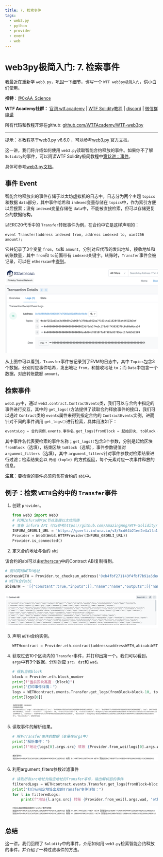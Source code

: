 ```yaml
---
title: 7. 检索事件
tags:
  - web3.py
  - python
  - provider
  - event
  - web
---
```

# web3py极简入门: 7. 检索事件

我最近在重新学 `web3.py`，巩固一下细节，也写一个 `WTF web3py极简入门`，供小白们使用。

**推特**：[@0xAA_Science](https://twitter.com/0xAA_Science)

**WTF Academy社群：** [官网 wtf.academy](https://wtf.academy) | [WTF Solidity教程](https://github.com/AmazingAng/WTF-Solidity) | [discord](https://discord.gg/5akcruXrsk) | [微信群申请](https://docs.google.com/forms/d/e/1FAIpQLSe4KGT8Sh6sJ7hedQRuIYirOoZK_85miz3dw7vA1-YjodgJ-A/viewform?usp=sf_link)

所有代码和教程开源在github: [github.com/WTFAcademy/WTF-web3py](https://github.com/WTFAcademy/WTF-web3py)

---

提示：本教程基于web3.py v6.6.0 ，可以参考[web3.py 官方文档](https://web3py.readthedocs.io/en/stable/)。

这一讲，我们将介绍如何使用 `web3.py`读取智能合约释放的事件。如果你不了解 `Solidity`的事件，可以阅读WTF Solidity极简教程中[第12讲：事件](https://github.com/AmazingAng/WTFSolidity/blob/main/12_Event/readme.md)。

具体可参考[web3.py文档](https://web3py.readthedocs.io/en/stable/web3.contract.html#events)。

## 事件 Event

智能合约释放出的事件存储于以太坊虚拟机的日志中。日志分为两个主题 `topics`和数据 `data`部分，其中事件哈希和 `indexed`变量存储在 `topics`中，作为索引方便以后搜索；没有 `indexed`变量存储在 `data`中，不能被直接检索，但可以存储更复杂的数据结构。

以ERC20代币中的 `Transfer`转账事件为例，在合约中它是这样声明的：

```solidity
event Transfer(address indexed from, address indexed to, uint256 amount);
```

它共记录了3个变量 `from`，`to`和 `amount`，分别对应代币的发出地址，接收地址和转账数量，其中 `from`和 `to`前面带有 `indexed`关键字。转账时，`Transfer`事件会被记录，可以在 `etherscan`中[查到](https://rinkeby.etherscan.io/tx/0x8cf87215b23055896d93004112bbd8ab754f081b4491cb48c37592ca8f8a36c7)。

![Transfer事件](img/7-1.png)

从上图中可以看到，`Transfer`事件被记录到了EVM的日志中，其中 `Topics`包含3个数据，分别对应事件哈希，发出地址 `from`，和接收地址 `to`；而 `Data`中包含一个数据，对应转账数额 `amount`。

## 检索事件

`web3.py`中，通过 `web3.contract.ContractEvents`类，我们可以与合约中指定的事件进行交互，其中的 `get_logs()`方法提供了读取合约释放事件的接口，我们可以通过 `Contract`类的 `events`属性来得到指定合约的 `ContractEvents`实例，进而针对不同的事件调用 `get_logs()`进行检索，具体用法如下：

```python
eventsLog = 合约实例.events.事件名.get_logs(fromBlock = 起始区块, toBlock = 结束区块, argument_filters = 事件参数键值对)
```

其中事件名代表要检索的事件名称；`get_logs()`包含3个参数，分别是起始区块 `fromBlock`（选填），结束区块 `toBlock`（选填），事件参数键值对 `argument_filters`（选填），其中 `argument_filters`针对事件参数对检索结果进行过滤；检索结果会以 `元组（tuple）`的方式返回，每个元素对应一次事件释放的信息。

**注意**：要检索的事件必须包含在合约的 `abi`中。

## 例子：检索 `WETH`合约中的 `Transfer`事件

1. 创建 `provider`。

   ```Python
   from web3 import Web3
   # 利用Infura的rpc节点连接以太坊网络
   # 准备 infura API 可以参考https://github.com/AmazingAng/WTF-Solidity/tree/main/Topics/Tools/TOOL02_Infura/readme.md
   INFURA_GEORLI_URL = 'https://goerli.infura.io/v3/5cd64b21ee2e4a1fa149862681338bbf' 
   Provider = Web3(Web3.HTTPProvider(INFURA_GEORLI_URL))
   Provider.is_connected()
   ```
2. 定义合约地址与合约 `abi`

该合约的abi可以由[etherscan](https://goerli.etherscan.io/address/0xb4fbf271143f4fbf7b91a5ded31805e42b2208d6#code)中的Contract ABI复制得到。

```Python
# 测试网络WETH地址
addressWETH = Provider.to_checksum_address('0xb4fbf271143f4fbf7b91a5ded31805e42b2208d6')
# WETH合约abi
abiWETH = '[{"constant":true,"inputs":[],"name":"name","outputs":[{"name":"","type":"string"}],...太长后面省略...'
```

![合约abi](img/7-2.png)

3. 声明 `WETH`合约实例。

   ```python
   WETHcontract = Provider.eth.contract(address=addressWETH,abi=abiWETH)
   ```
4. 获取过去10个区块内的 `Transfer`事件，并打印出第一个。我们可以看到，`args`中有3个数据，分别对应 `src`，`dst`和 `wad`。

   ```python
   # 得到当前block
   block = Provider.eth.block_number
   print(f"当前区块高度：{block}")
   print("打印事件详情：")
   logs = WETHcontract.events.Transfer.get_logs(fromBlock=block-10, toBlock=block)
   print(logs[0])
   ```

   ![打印事件](img/7-3.png)
5. 读取事件的解析结果。

   ```python
   # 解析Transfer事件的数据（变量在args中）
   print("解析事件：")
   print(f"地址{logs[0].args.src} 转账 {Provider.from_wei(logs[0].args.wad, 'ether')} WETH 到地址{logs[0].args.dst}")
   ```

   ![解析事件](img/7-4.png)
6. 利用argument_filters参数过滤事件

   ```PYTHON
   # 读取所有src地址为指定地址的Transfer事件，输出解析后的事件
   filteredLogs = WETHcontract.events.Transfer.get_logs(fromBlock=block-10, toBlock=block,argument_filters={'src':logs[0].args.src})
   print("打印从指定地址出发的Transfer事件详情：")
   for l in filteredLogs:
       print(f"地址{l.args.src} 转账 {Provider.from_wei(l.args.wad, 'ether')} WETH 到地址{l.args.dst}")
   ```

   ![过滤事件](img/7-5.png)

## 总结

这一讲，我们回顾了 `Solidity`中的事件，介绍如何用 `web3.py`检索智能合约释放的事件，并介绍了一种过滤事件的方法。
